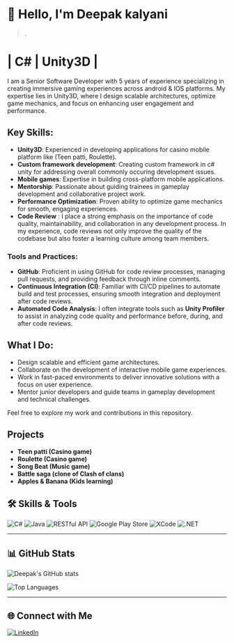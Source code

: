 # 👋 Hello, I'm Deepak kalyani
>.  

# | C# | Unity3D |

I am a Senior Software Developer with 5 years of experience specializing in creating immersive gaming experiences across android & IOS platforms. My expertise lies in Unity3D, where I design scalable architectures, optimize game mechanics, and focus on enhancing user engagement and performance.

## Key Skills:
- **Unity3D**: Experienced in developing applications for casino mobile platform like (Teen patti, Roulette).
- **Custom framework development**: Creating custom framework in c# unity for addressing overall commonly occuring development issues.
- **Mobile games**: Expertise in building cross-platform mobile applications.
- **Mentorship**: Passionate about guiding trainees in gameplay development and collaborative project work.
- **Performance Optimization**: Proven ability to optimize game mechanics for smooth, engaging experiences.
- **Code Review** : I place a strong emphasis on the importance of code quality, maintainability, and collaboration in any development process. In my experience, code reviews not only improve the quality of the codebase but also foster a learning culture among team 
    members.
  
### Tools and Practices:
- **GitHub**: Proficient in using GitHub for code review processes, managing pull requests, and providing feedback through inline comments.
- **Continuous Integration (CI)**: Familiar with CI/CD pipelines to automate build and test processes, ensuring smooth integration and deployment after code reviews.
- **Automated Code Analysis**: I often integrate tools such as **Unity Profiler** to assist in analyzing code quality and performance before, during, and after code reviews.


## What I Do:
- Design scalable and efficient game architectures.
- Collaborate on the development of interactive mobile game experiences.
- Work in fast-paced environments to deliver innovative solutions with a focus on user experience.
- Mentor junior developers and guide teams in gameplay development and technical challenges.

Feel free to explore my work and contributions in this repository.
## Projects
- **Teen patti (Casino game)**
- **Roulette (Casino game)**
- **Song Beat (Music game)**
- **Battle saga (clone of Clash of clans)**
- **Apples & Banana (Kids learning)**  

## 🛠️ Skills & Tools
![C#](https://img.shields.io/badge/-C%23-239120?logo=csharp&logoColor=white&style=flat)
![Java](https://img.shields.io/badge/-Java-007396?logo=java&logoColor=white&style=flat)
![RESTful API](https://img.shields.io/badge/-RESTful%20API-00BFFF?logo=api&logoColor=white&style=flat)
![Google Play Store](https://img.shields.io/badge/-Google%20Play%20Store-34B7F1?logo=google-play&logoColor=white&style=flat)
![XCode](https://img.shields.io/badge/-XCode-147EFB?logo=xcode&logoColor=white&style=flat)
![.NET](https://img.shields.io/badge/-NET-512BD4?logo=.net&logoColor=white&style=flat)


---

## 📊 GitHub Stats
![Deepak's GitHub stats](https://github-readme-stats.vercel.app/api?username=akhilkalyani&show_icons=true&theme=radical)

![Top Languages](https://github-readme-stats.vercel.app/api/top-langs/?username=deoregauravd&layout=compact&theme=radical)


---

## 🌐 Connect with Me
[![LinkedIn](https://img.shields.io/badge/-LinkedIn-0077B5?logo=linkedin&logoColor=white&style=flat)](https://www.linkedin.com/in/deepak-kalyani-393b73175/)
